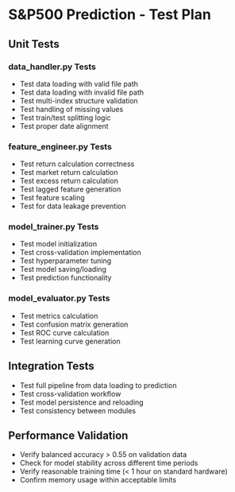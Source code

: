 # S&P500 Prediction - Test Plan

## Unit Tests

### data_handler.py Tests
- Test data loading with valid file path
- Test data loading with invalid file path
- Test multi-index structure validation
- Test handling of missing values
- Test train/test splitting logic
- Test proper date alignment

### feature_engineer.py Tests
- Test return calculation correctness
- Test market return calculation
- Test excess return calculation
- Test lagged feature generation
- Test feature scaling
- Test for data leakage prevention

### model_trainer.py Tests
- Test model initialization
- Test cross-validation implementation
- Test hyperparameter tuning
- Test model saving/loading
- Test prediction functionality

### model_evaluator.py Tests
- Test metrics calculation
- Test confusion matrix generation
- Test ROC curve calculation
- Test learning curve generation

## Integration Tests
- Test full pipeline from data loading to prediction
- Test cross-validation workflow
- Test model persistence and reloading
- Test consistency between modules

## Performance Validation
- Verify balanced accuracy > 0.55 on validation data
- Check for model stability across different time periods
- Verify reasonable training time (< 1 hour on standard hardware)
- Confirm memory usage within acceptable limits